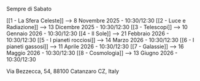 Sempre di Sabato

[[1 - La Sfera Celeste]] --> 8 Novembre 2025 - 10:30/12:30
[[2 - Luce e Radiazione]] --> 13 Dicembre 2025 - 10:30/12:30
[[3 - Telescopi]] --> 10 Gennaio 2026 - 10:30/12:30
[[4 - Il Sole]] --> 21 Febbraio 2026 - 10:30/12:30
[[5 - I pianeti rocciosi]] --> 14 Marzo 2026  - 10:30/12:30
[[6 - I pianeti gassosi]] --> 11 Aprile 2026  - 10:30/12:30
[[7 - Galassie]] --> 16 Maggio 2026  - 10:30/12:30
[[8 - Cosmologia]] --> 13 Giugno 2026 - 10:30/12:30

 Via Bezzecca, 54, 88100 Catanzaro CZ, Italy